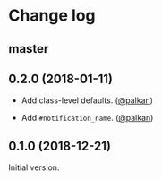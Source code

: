 # Change log

## master

## 0.2.0 (2018-01-11)

- Add class-level defaults. ([@palkan][])

- Add `#notification_name`. ([@palkan][])

## 0.1.0 (2018-12-21)

Initial version.

[@palkan]: https://github.com/palkan

